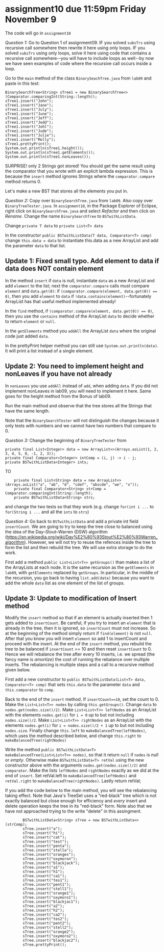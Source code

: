 # assignment10 due 11:59pm Friday November 9
The code will go in `assignment10`

_Question 1:_ Go to Question 1 of assignment09. IF you solved `subsTrs` using recursive call somewhere then rewrite it here using only loops. IF you solved `subsTrs` using only loops, solve it here using code that contains a recursive call somewhere--you will have to include loops as well--by now we have seen examples of code where the recursive call occurs inside a loop.

Go to the `main` method of the class `BinarySeachTree.java` from `lab09` and paste in this test:

```
BinarySearchTree<String> sTree1 = new BinarySearchTree<>(Comparator.comparingInt(String::length));
sTree1.insert("John");
sTree1.insert("Jane");
sTree1.insert("July");
sTree1.insert("June");
sTree1.insert("Jeff");
sTree1.insert("Jedd");
sTree1.insert("Johl");
sTree1.insert("Jude");
sTree1.insert("Julie");
sTree1.insert("Molly");
sTree1.prettyPrint();
System.out.println(sTree1.height());
System.out.println(sTree1.getElements());
System.out.println(sTree1.nonLeaves());
```

SURPRISE! only 2 Strings got stored! You should get the same result using the comparator that you wrote with an explicit lambda expression. This is because the `insert` method ignores Strings where the `comparator.compare` method returns 0.

Let's make a new BST that stores all the elements you put in.

_Question 2:_ Copy over `BinarySearchTree.java` from `lab09`. Also copy over `BinaryTreeTester.java`. In `assignment10`, in the Package Explorer of Eclipse, right click on `BinarySearchTree.java` and select _Refactor_ and then click on _Rename_. Change the name `BinarySearchTree` to `BSTwithListData`. 

Change `private T data` to `private List<T> data`

In the constructor `public BSTwithListData(T data, Comparator<T> comp)` change `this.data = data` to instantiate this.data as a new ArrayList and add the parameter `data` to that list.

<h2>Update 1: Fixed small typo. Add element to data if data does NOT contain element </h2>

In the method `insert` if `data` is null, instantiate `data` as a new ArrayList and add `element` to the list; next the `comparator.compare` calls must compare `element` and `data.get(0)`: if `(comparator.compare(element, data.get(0)) == 0)`, then you add `element` to `data` if `!data.contains(element)`--fortunately ArrayList has that useful method implemented already!

In the `find` method, if `(comparator.compare(element, data.get(0)) == 0)`, then you use the `contains` method of the ArrayList `data` to decide whether to return `element` or `null`.

In the `getElements` method you `addAll` the ArrayList `data` where the original code just added `data`.

In the prettyPrint helper method you can still use `System.out.println(data)`. It will print a list instead of a single element.

<h2>Update 2: You need to implement height and nonLeaves if you have not already </h2>

In `nonLeaves` you use `addAll` instead of `add`, when adding `data`. If you did not implement nonLeaves in lab09, you will need to implement it here. Same goes for the height method from the Bonus of lab09.

Run the main method and observe that the tree stores all the Strings that have the same length.

Note that the `BinarySearchTester` will not distinguish the changes because it only tests with numbers and we cannot have two numbers that compare to 0. 

_Question 3:_ Change the beginning of `BinaryTreeTester` from

```
private final List<Integer> data = new ArrayList<>(Arrays.asList(1, 2, 3, 4, 5, 0, -1, 2, 3)); 
private final Comparator<Integer> intComp = (i, j) -> i - j;
private BSTwithListData<Integer> ints;
```
TO

```
    private final List<String> data = new ArrayList<>(Arrays.asList("a", "ab", "d", "cdef", "abscde", "we", "x")); 
    private final Comparator<String> strComp = Comparator.comparingInt(String::length);
    private BSTwithListData<String> strs;
```

and change the two tests so that they work (e.g. change `for(int i ...` to `for(String i ...` and all the `ints` to `strs`)

_Question 4:_ Go back to `BSTwithListData` and add a private int field `insertCount`. We are going to try to keep the tree close to balanced using the idea of the Day–Stout–Warren (DSW) algorithm (https://en.wikipedia.org/wiki/Day%E2%80%93Stout%E2%80%93Warren_algorithm). However, we will not try to reuse the refences inside the tree to form the list and then rebuild the tree. We will use extra storage to do the work.

First add a method `public List<List<T>> getGroups()` than makes a list of the ArrayLists at each node. It is the same recursion as the `getElements` in `lab09`, with `getElements` replaced by `getGroups`. In particular, in the middle of the recursion, you go back to having `list.add(data)` because you want to add the whole `data` list as one element of the list of groups.

<h2>Update 3: Update to modification of Insert method</h2>

Modify the `insert` method so that if an element is actually inserted then 1 gets added to `insertCount`. Be careful, if you try to insert an `element` that is already in the tree, then it is ignored, so `insertCount` must not increase. So at the beginning of the method simply _return_ if `find(element)` is not `null`. After that you know you will insert `element` so add 1 to insertCount and proceed with the insert. At the end of the `insert` method, you rebuild the tree to be balanced if `insertCount` == 10 and then reset `insertCount` to 0. Hence we will rebalance the tree after every 10 inserts, i.e. we spread (the fancy name is _amortize_) the cost of running the rebalance over multiple inserts. The rebalancing is multiple steps and a call to a recursive method given below.

First add a new constructor to `public BSTwithListData(List<T> data, Comparator<T> comp)` that sets `this.data` to the parameter `data` and `this.comparator` to `comp`.

Back to the end of the `insert` method. If `insertCount==10`, set the count to 0. Make the `List<List<T>> nodes` by calling `this.getGroups()`. Change `data` to `nodes.get(nodes.size()/2)`. Make `List<List<T>> leftNodes` as an ArrayList with the elements `nodes.get(i)` for `i = 0` up to but not including `nodes.size()/2`. Make `List<List<T>> rightNodes` as an ArrayList with the elements `nodes.get(i)` for `i = nodes.size()/2 + 1` up to but not including `nodes.size`. Finally change `this.left` to `makeBalancedTree(leftNodes)`, which uses the method described below, and change `this.right` to `makeBalancedTree(rightNodes)`

Write the method `public BSTwithListData<T> makeBalancedTree(List<List<T>> nodes)`, so that it return `null` if `nodes` is _null_ or _empty_. Otherwise make `BSTwithListData<T> retVal` using the new constructor above with the arguments `nodes.get(nodes.size()/2)` and `comparator`. Make the lists `leftNodes` and `rightNodes` exactly as we did at the end of `insert`. Set retVal.left to `makeBalancedTree(leftNodes)` and `retVal.right` to `makeBalancedTree(rightNodes)`. Lastly return retVal;

If you add the code below to the main method, you will see the rebalancing taking effect. Note that Java's TreeSet uses a "red-black" tree which is not exactly balanced but close enough for efficiency and _every_ insert and delete operation keeps the tree in its "red-black" form. Note also that we have not approached trying to the write "delete" in this assingment.

```
        BSTwithListData<String> sTree = new BSTwithListData<>(strComp);
        sTree.insert("a");
        sTree.insert("hi");
        sTree.insert("cat");
        sTree.insert("test");
        sTree.insert("penta");
        sTree.insert("stella");
        sTree.insert("oranges");
        sTree.insert("oxymoron");
        sTree.insert("blackjack");
        sTree.insert("a1");
        sTree.insert("h1");
        sTree.insert("ca1");
        sTree.insert("tes1");
        sTree.insert("pent1");
        sTree.insert("stell1");
        sTree.insert("orange1");
        sTree.insert("oxymoro1");
        sTree.insert("blackjac1");
        sTree.insert("a2");
        sTree.insert("h2");
        sTree.insert("ca2");
        sTree.insert("tes2");
        sTree.insert("pent2");
        sTree.insert("stell2");
        sTree.insert("orange2");
        sTree.insert("oxymoro2");
        sTree.insert("blackjac2");
        sTree.prettyPrint();
```




